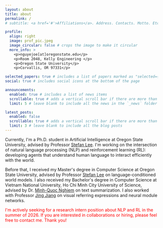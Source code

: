 ```yaml
---
layout: about
title: about
permalink: /
# subtitle: <a href='#'>Affiliations</a>. Address. Contacts. Motto. Etc.

profile:
  align: right
  image: prof_pic.jpeg
  image_circular: false # crops the image to make it circular
  more_info: >
    <p>nguyejoe[at]oregonstate.edu</p>
    <p>Room 2048, Kelly Engineering </p>
    <p>Oregon State University</p>
    <p>Corvallis, OR 97331</p>

selected_papers: true # includes a list of papers marked as "selected={true}"
social: true # includes social icons at the bottom of the page

announcements:
  enabled: true # includes a list of news items
  scrollable: true # adds a vertical scroll bar if there are more than 3 news items
  limit: 5 # leave blank to include all the news in the `_news` folder

latest_posts:
  enabled: false
  scrollable: true # adds a vertical scroll bar if there are more than 3 new posts items
  limit: 3 # leave blank to include all the blog posts
---
```


<style>
article {
  text-align: justify !important;
}
</style>

Currently, I'm a Ph.D. student in Artificial Intelligence at Oregon State University, advised by Professor [Stefan Lee](https://web.engr.oregonstate.edu/~leestef/). I'm working on the intersection of natural language processing (NLP) and reinforcement learning (RL): developing agents that understand human language to interact efficiently with the world.

Before that, I received my Master's degree in Computer Science at Oregon State University, advised by Professor [Stefan Lee](https://web.engr.oregonstate.edu/~leestef/) on language-conditioned world models. I also received my Bachelor's degree in Computer Science at Vietnam National University, Ho Chi Minh City University of Science, advised by Dr. [Minh-Quoc Nghiem](https://scholar.google.com/citations?user=fCsNZTcAAAAJ&hl=en) on text summarization. I also worked with Professor [Jing Jiang](https://comp.anu.edu.au/people/jing-jiang/) on visual referring expressions and neural module networks.

<span style="color: red !important">I'm actively seeking for a research intern position about NLP and RL in the summer of 2026. If you are interested in collaborations or hiring, please feel free to contact me. Thank you!</span>
